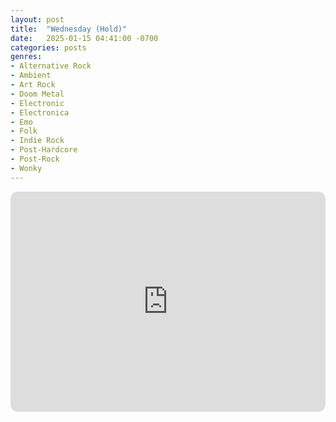 ```yaml
---
layout: post
title:  "Wednesday (Hold)"
date:   2025-01-15 04:41:00 -0700
categories: posts
genres:
- Alternative Rock
- Ambient
- Art Rock
- Doom Metal
- Electronic
- Electronica
- Emo
- Folk
- Indie Rock
- Post-Hardcore
- Post-Rock
- Wonky
---
```

<iframe style="border-radius:12px" src="https://open.spotify.com/embed/playlist/33mWOCO3DAso43eVLcbfcP?utm_source=generator" width="100%" height="352" frameBorder="0" allowfullscreen="" allow="autoplay; clipboard-write; encrypted-media; fullscreen; picture-in-picture" loading="lazy"></iframe>